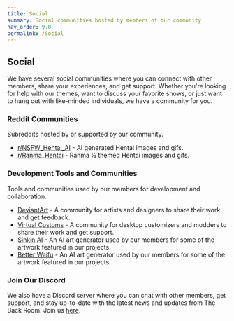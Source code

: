 ```yaml
---
title: Social
summary: Social communities hosted by members of our community
nav_order: 9.0
permalink: /Social
---
```



## Social
We have several social communities where you can connect with other members, share your experiences, and get support. Whether you're looking for help with our themes, want to discuss your favorite shows, or just want to hang out with like-minded individuals, we have a community for you.

### Reddit Communities
Subreddits hosted by or supported by our community.

- [r/NSFW_Hentai_AI](https://www.reddit.com/r/NSFW_Hentai_AI) - AI generated Hentai images and gifs.
- [r/Ranma_Hentai](https://www.reddit.com/r/Ranma_Hentai) - Ranma ½ themed Hentai images and gifs.

### Development Tools and Communities
Tools and communities used by our members for development and collaboration.

- [DeviantArt](https://wwww.deviantart.com) - A community for artists and designers to share their work and get feedback.
- [Virtual Customs](https://virtualcustoms.net) - A community for desktop customizers and modders to share their work and get support.
- [Sinkin AI](https://sinkin.ai) - An AI art generator used by our members for some of the artwork featured in our projects.
- [Better Waifu](https://betterwaifu.com/) - An AI art generator used by our members for some of the artwork featured in our projects.


### Join Our Discord
We also have a Discord server where you can chat with other members, get support, and stay up-to-date with the latest news and updates from The Back Room. Join us [here](https://dsc.gg/the-back-room).